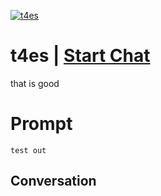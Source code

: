 
[![t4es](https://flow-prompt-covers.s3.us-west-1.amazonaws.com/icon/Minimalist/i16.png)](https://gptcall.net/chat.html?data=%7B%22contact%22%3A%7B%22id%22%3A%228yXjvLZTEWVzn_HTT9r75%22%2C%22flow%22%3Atrue%7D%7D)
# t4es | [Start Chat](https://gptcall.net/chat.html?data=%7B%22contact%22%3A%7B%22id%22%3A%228yXjvLZTEWVzn_HTT9r75%22%2C%22flow%22%3Atrue%7D%7D)
that is good

# Prompt

```
test out
```

## Conversation




